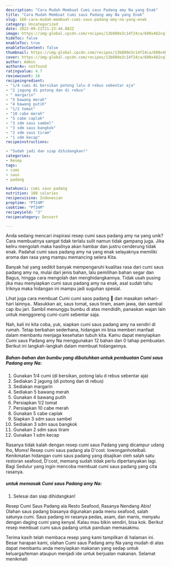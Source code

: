 ```yaml
---
description: "Cara Mudah Membuat Cumi saus Padang amy Na yang Enak"
title: "Cara Mudah Membuat Cumi saus Padang amy Na yang Enak"
slug: 160-cara-mudah-membuat-cumi-saus-padang-amy-na-yang-enak
category: Uncategorized
date: 2022-09-21T21:23:44.882Z
image: https://img-global.cpcdn.com/recipes/13b889e3c14f24ca/680x482cq70/cumi-saus-padang-amy-na-foto-resep-utama.jpg
hideToc: false
enableToc: true
enableTocContent: false
thumbnail: https://img-global.cpcdn.com/recipes/13b889e3c14f24ca/680x482cq70/cumi-saus-padang-amy-na-foto-resep-utama.jpg
cover: https://img-global.cpcdn.com/recipes/13b889e3c14f24ca/680x482cq70/cumi-saus-padang-amy-na-foto-resep-utama.jpg
author: Admin
authorAv: notfound
ratingvalue: 4.7
reviewcount: 16
recipeingredient:
- "1/4 cumi di bersikan potong lalu d rebus sebentar aja"
- "2 jagung di potong dan di rebus"
- " margarin"
- "5 bawang merah"
- "4 bawang putih"
- "1/2 tomat"
- "10 cabe merah"
- "5 cabe caplak"
- "3 sdm saus sambel"
- "3 sdm saus bangkok"
- "2 sdm saus tiram"
- "1 sdm kecap"
recipeinstructions:

- "Sudah jadi dan siap dihidangkan!"
categories:
- Resep
tags:
- cumi
- saus
- padang

katakunci: cumi saus padang 
nutrition: 108 calories
recipecuisine: Indonesian
preptime: "PT24M"
cooktime: "PT34M"
recipeyield: "3"
recipecategory: Dessert

---
```





Anda sedang mencari inspirasi resep cumi saus padang amy na yang unik? Cara membuatnya sangat tidak terlalu sulit namun tidak gampang juga. Jika keliru mengolah maka hasilnya akan hambar dan justru cenderung tidak enak. Padahal cumi saus padang amy na yang enak selayaknya memiliki aroma dan rasa yang mampu memancing selera Kita.





Banyak hal yang sedikit banyak mempengaruhi kualitas rasa dari cumi saus padang amy na, mulai dari jenis bahan, lalu pemilihan bahan segar dan Bagus, hingga cara mengolah dan menghidangkannya. Tidak usah pusing jika mau menyiapkan cumi saus padang amy na enak,      asal sudah tahu triknya maka hidangan ini mampu jadi suguhan spesial.














Lihat juga cara membuat Cumi cumi saos padang 🦑 dan masakan sehari-hari lainnya.. Masukkan air, saus tomat, saus tiram, asam jawa, dan sambal cap ibu jari. Sambil menunggu bumbu di atas mendidih, panaskan wajan lain untuk menggoreng cumi-cumi sebentar saja.






Nah, kali ini kita coba, yuk, siapkan cumi saus padang amy na sendiri di rumah. Tetap berbahan sederhana, hidangan ini bisa memberi manfaat dalam membantu menjaga kesehatan tubuh kita. Kamu dapat menyiapkan Cumi saus Padang amy Na menggunakan 12 bahan dan 0 tahap pembuatan. Berikut ini langkah-langkah dalam membuat hidangannya.

<!--inarticleads1-->

##### Bahan-bahan dan bumbu yang dibutuhkan untuk pembuatan Cumi saus Padang amy Na:

1. Gunakan 1/4 cumi (di bersikan, potong lalu d rebus sebentar aja)
1. Sediakan 2 jagung (di potong dan di rebus)
1. Sediakan  margarin
1. Sediakan 5 bawang merah
1. Gunakan 4 bawang putih
1. Persiapkan 1/2 tomat
1. Persiapkan 10 cabe merah
1. Gunakan 5 cabe caplak
1. Siapkan 3 sdm saus sambel
1. Sediakan 3 sdm saus bangkok
1. Gunakan 2 sdm saus tiram
1. Gunakan 1 sdm kecap


Rasanya tidak kalah dengan resep cumi saus Padang yang dicampur udang lho, Moms! Resep cumi saus padang ala D&#39;cost. lowonganhotelbali. Kenikmatan hidangan cumi saus padang yang disajikan oleh salah satu restoran seafood, D&#39;cost, memang sudah tidak perlu dipertanyakan lagi. Bagi Sedulur yang ingin mencoba membuat cumi saus padang yang cita rasanya. 

<!--inarticleads2-->

#####  untuk memasak Cumi saus Padang amy Na:


1. Selesai dan siap dihidangkan!

Resep Cumi Saus Padang ala Resto Seafood, Rasanya Nendang Abis! Olahan saus padang biasanya digunakan pada menu seafood, salah satunya cumi. Saus padang ini rasanya pedas, asam, dan manis, menyatu dengan daging cumi yang kenyal. Kalau mau bikin sendiri, bisa kok. Berikut resep membuat cumi saus padang untuk panduan memasakmu. 

Terima kasih telah membaca resep yang kami tampilkan di halaman ini. Besar harapan kami, olahan Cumi saus Padang amy Na yang mudah di atas dapat membantu anda menyiapkan makanan yang sedap untuk keluarga/teman ataupun menjadi ide untuk berjualan makanan. Selamat menikmati
